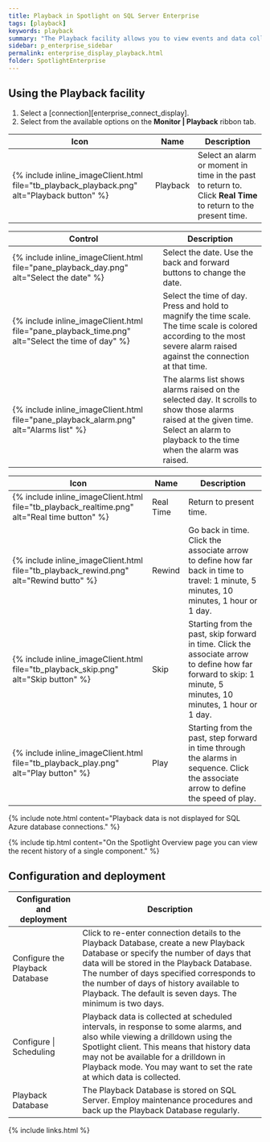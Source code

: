 ```yaml
---
title: Playback in Spotlight on SQL Server Enterprise
tags: [playback]
keywords: playback
summary: "The Playback facility allows you to view events and data collected in the recent past on Spotlight Overview pages, connection drilldowns and Spotlight Today. Once a time is selected, the display of the Connection drilldown and Spotlight Today turns to that time. Playback time to capture the event or moment in Spotlight as though it was happening in real time."
sidebar: p_enterprise_sidebar
permalink: enterprise_display_playback.html
folder: SpotlightEnterprise
---
```



## Using the Playback facility

1. Select a [connection][enterprise_connect_display].
2. Select from the available options on the **Monitor \| Playback** ribbon tab.


Icon | Name | Description
-----|------|------------
{% include inline_imageClient.html file="tb_playback_playback.png" alt="Playback button" %} | Playback | Select an alarm or moment in time in the past to return to. Click **Real Time** to return to the present time.

Control | Description
--------|-------------
{% include inline_imageClient.html file="pane_playback_day.png" alt="Select the date" %}  | Select the date. Use the back and forward buttons to change the date.
{% include inline_imageClient.html file="pane_playback_time.png" alt="Select the time of day" %}  | Select the time of day. Press and hold to magnify the time scale. The time scale is colored according to the most severe alarm raised against the connection at that time.
{% include inline_imageClient.html file="pane_playback_alarm.png" alt="Alarms list" %}   | The alarms list shows alarms raised on the selected day. It scrolls to show those alarms raised at the given time. Select an alarm to playback to the time when the alarm was raised.


Icon | Name | Description
-----|-----------|------------------------
{% include inline_imageClient.html file="tb_playback_realtime.png" alt="Real time button" %}  | Real Time | Return to present time.
{% include inline_imageClient.html file="tb_playback_rewind.png" alt="Rewind butto" %} | Rewind | Go back in time. Click the associate arrow to define how far back in time to travel: 1 minute, 5 minutes, 10 minutes, 1 hour or 1 day.
{% include inline_imageClient.html file="tb_playback_skip.png" alt="Skip button" %} | Skip | Starting from the past, skip forward in time. Click the associate arrow to define how far forward to skip: 1 minute, 5 minutes, 10 minutes, 1 hour or 1 day.
{% include inline_imageClient.html file="tb_playback_play.png" alt="Play button" %} | Play | Starting from the past, step forward in time through the alarms in sequence. Click the associate arrow to define the speed of play.

 {% include note.html content="Playback data is not displayed for SQL Azure database connections." %}

 {% include tip.html content="On the Spotlight Overview page you can view the recent history of a single component." %}


## Configuration and deployment

Configuration and deployment | Description
-----------------------------|------------
Configure the Playback Database | Click to re-enter connection details to the Playback Database, create a new Playback Database or specify the number of days that data will be stored in the Playback Database. The number of days specified corresponds to the number of days of history available to Playback. The default is seven days. The minimum is two days.
Configure \| Scheduling  | Playback data is collected at scheduled intervals, in response to some alarms, and also while viewing a drilldown using the Spotlight client. This means that history data may not be available for a drilldown in Playback mode. You may want to set the rate at which data is collected.
Playback Database | The Playback Database is stored on SQL Server. Employ maintenance procedures and back up the Playback Database regularly.

{% include links.html %}
